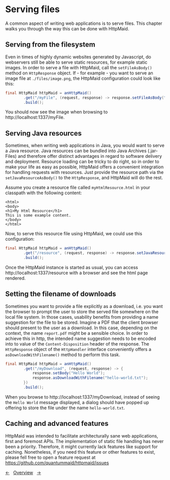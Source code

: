 # Serving files
A common aspect of writing web applications is to serve files. This chapter
walks you through the way this can be done with HttpMaid.

## Serving from the filesystem
Even in times of highly dynamic websites generated by Javascript, do webservers still
 be able to serve static resources, for example static images. 
In order to serve a file with HttpMaid, call
the `setFileAsBody()` method on `HttpResponse` object.
If - for example - you want to serve an image file at `./files/image.png`, the HttpMaid
configuration could look like this:
<!---[CodeSnippet] (staticFile)-->
```java
final HttpMaid httpMaid = anHttpMaid()
        .get("/myFile", (request, response) -> response.setFileAsBody("./files/image.jpg"))
        .build();
```


You should now see the image when browsing to http://localhost:1337/myFile.

## Serving Java resources
Sometimes, when writing web applications in Java, you would want to
serve a Java resource.
Java resources can be bundled into Java Archives (.jar-Files) and
therefore offer distinct advantages in regard to software delivery and deployment.
Resource loading can be tricky to do right,
so in order to make your life as easy as possible, HttpMaid offers
a convenient integration for handling requests with resources.
Just provide the resource path via the `setJavaResourceAsBody()` to
the `HttpResponse`, and HttpMaid will do the rest.

Assume you create a resource file called `myHtmlResource.html` in
your classpath with the following content:
<!---[CodeSnippet] (file=../examples/documentation/src/main/java/de/quantummaid/httpmaid/documentation/xx_ServingFiles/myHtmlResource.html)-->
```
<html>
<body>
<h1>My Html Resource</h1>
This is some example content.
</body>
</html>
```

Now, to serve this resource file using HttpMaid, we could use this configuration:
<!---[CodeSnippet] (javaResource)-->
```java
final HttpMaid httpMaid = anHttpMaid()
        .get("/resource", (request, response) -> response.setJavaResourceAsBody("myHtmlResource.html"))
        .build();
```

Once the HttpMaid instance is started as usual, you can access
http://localhost:1337/resource with a browser and
see the html page rendered.

## Setting the filename of downloads
Sometimes you want to provide a file explicitly as a download, i.e. you want the browser to
prompt the user to store the served file somewhere on the local file system.
In those cases, usability benefits from providing a name suggestion for the file to be stored. 
Imagine a PDF that the client browser should present to the user as a download. In this case, depending
on the context, the name `report.pdf` might be a sensible choice.
In order to achieve this in http, the intended name suggestion needs to be encoded into to value of the `Content-Disposition` header
of the response.
The `HttpResponse` object of the `HttpHandler` interface
conveniently offers a `asDownloadWithFilename()` method to perform this task.
<!---[CodeSnippet] (contentDisposition)-->
```java
final HttpMaid httpMaid = anHttpMaid()
        .get("/myDownload", (request, response) -> {
            response.setBody("Hello World");
            response.asDownloadWithFilename("hello-world.txt");
        })
        .build();
```

When you browse to http://localhost:1337/myDownload, instead of seeing the `Hello World` message displayed, a dialog
should have popped up offering to store the file under the name `hello-world.txt`.

## Caching and advanced features
HttpMaid was intended to facilitate architecturally sane web applications, first and foremost APIs.
The implementation of static file handling has never been a priority. Therefore, it might
currently lack features like support for caching. Nonetheless, if you need this feature or other features to exist,
please fell free to open a feature request at https://github.com/quantummaid/httpmaid/issues



<!---[Nav]-->
[&larr;](05_Cookies.md)&nbsp;&nbsp;&nbsp;[Overview](../README.md)&nbsp;&nbsp;&nbsp;[&rarr;](07_ConfiguringAndLogging.md)

